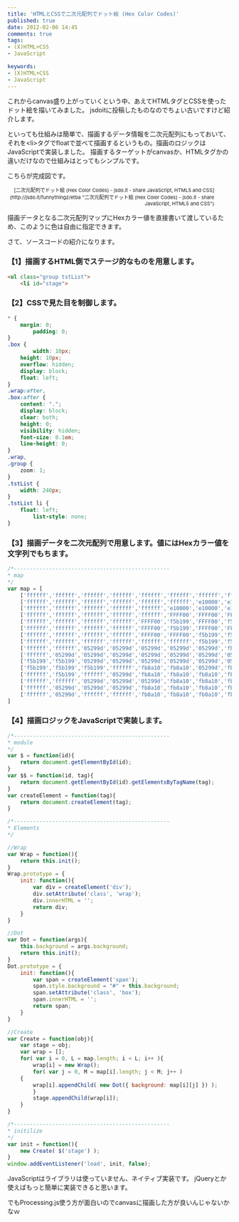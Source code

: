 ```yaml
---
title: 'HTMLとCSSで二次元配列でドット絵 (Hex Color Codes)'
published: true
date: 2012-02-06 14:45
comments: true
tags:
- (X)HTML+CSS
- JavaScript

keywords:
- (X)HTML+CSS
- JavaScript
---
```

これからcanvas盛り上がっていくという中、あえてHTMLタグとCSSを使ったドット絵を描いてみました。
jsdoitに投稿したものなのでちょい古いですけど紹介します。

といっても仕組みは簡単で、描画するデータ情報を二次元配列にもっておいて、それを&lt;li&gt;タグでfloatで並べて描画するというもの。描画のロジックはJavaScriptで実装しました。
描画するターゲットがcanvasか、HTMLタグかの違いだけなので仕組みはとってもシンプルです。

こちらが完成図です。
<script type="text/javascript" src="http://jsdo.it/blogparts/etba/js?view=design"></script><p class="ttlBpJsdoit" style="width: 465px; margin: 0; text-align: right; font-size: 11px;">[二次元配列でドット絵 (Hex Color Codes) - jsdo.it - share JavaScript, HTML5 and CSS](http://jsdo.it/funnythingz/etba "二次元配列でドット絵 (Hex Color Codes) - jsdo.it - share JavaScript, HTML5 and CSS")</p>

描画データとなる二次元配列マップにHexカラー値を直接書いて渡しているため、このように色は自由に指定できます。

さて、ソースコードの紹介になります。

### 【1】描画するHTML側でステージ的なものを用意します。
```html
<ul class="group tstList">
    <li id="stage">

```

### 【2】CSSで見た目を制御します。
```css
* {
	margin: 0;
    	padding: 0;
}
.box {
        width: 10px;
	height: 10px;
	overflow: hidden;
	display: block;
	float: left;
}
.wrap:after,
.box:after {
	content: ".";
	display: block;
	clear: both;
	height: 0;
	visibility: hidden;
	font-size: 0.1em;
	line-height: 0;
}
.wrap,
.group {
	zoom: 1;
}
.tstList {
	width: 240px;
}
.tstList li {
	float: left;
    	list-style: none;
}
```

### 【3】描画データを二次元配列で用意します。値にはHexカラー値を文字列でもちます。
```js
/*-------------------------------------------------
* map
*/
var map = [
	['ffffff','ffffff','ffffff','ffffff','ffffff','ffffff','ffffff','ffffff','ffffff','ffffff','ffffff','ffffff','ffffff','f5b199','f5b199','f5b199'],
	['ffffff','ffffff','ffffff','ffffff','ffffff','ffffff','e10000','e10000','e10000','e10000','e10000','ffffff','ffffff','f5b199','f5b199','f5b199'],
	['ffffff','ffffff','ffffff','ffffff','ffffff','e10000','e10000','e10000','e10000','e10000','e10000','e10000','e10000','e10000','f5b199','f5b199'],
	['ffffff','ffffff','ffffff','ffffff','ffffff','FFFF00','FFFF00','FFFF00','f5b199','f5b199','000000','f5b199','ffffff','05299d','05299d','05299d'],
	['ffffff','ffffff','ffffff','ffffff','FFFF00','f5b199','FFFF00','f5b199','f5b199','f5b199','000000','f5b199','f5b199','05299d','05299d','05299d'],
	['ffffff','ffffff','ffffff','ffffff','FFFF00','f5b199','FFFF00','FFFF00','f5b199','f5b199','f5b199','000000','f5b199','f5b199','f5b199','05299d'],
	['ffffff','ffffff','ffffff','ffffff','FFFF00','FFFF00','f5b199','f5b199','f5b199','f5b199','000000','000000','000000','000000','05299d','ffffff'],
	['ffffff','ffffff','ffffff','ffffff','ffffff','ffffff','f5b199','f5b199','f5b199','f5b199','f5b199','f5b199','f5b199','05299d','ffffff','ffffff'],
	['ffffff','ffffff','05299d','05299d','05299d','05299d','05299d','fb8a10','05299d','05299d','05299d','fb8a10','05299d','ffffff','ffffff','ffffff'],
	['ffffff','05299d','05299d','05299d','05299d','05299d','05299d','05299d','fb8a10','05299d','05299d','05299d','fb8a10','ffffff','ffffff','05299d'],
	['f5b199','f5b199','05299d','05299d','05299d','05299d','05299d','05299d','fb8a10','fb8a10','fb8a10','fb8a10','fb8a10','ffffff','ffffff','05299d'],
	['f5b199','f5b199','f5b199','ffffff','fb8a10','fb8a10','05299d','fb8a10','fb8a10','EEEEEE','fb8a10','fb8a10','EEEEEE','fb8a10','05299d','05299d'],
	['ffffff','f5b199','ffffff','05299d','fb8a10','fb8a10','fb8a10','fb8a10','fb8a10','fb8a10','fb8a10','fb8a10','fb8a10','fb8a10','05299d','05299d'],
	['ffffff','ffffff','05299d','05299d','05299d','fb8a10','fb8a10','fb8a10','fb8a10','fb8a10','fb8a10','fb8a10','fb8a10','fb8a10','05299d','05299d'],
	['ffffff','05299d','05299d','05299d','fb8a10','fb8a10','fb8a10','fb8a10','fb8a10','fb8a10','fb8a10','ffffff','ffffff','ffffff','ffffff','ffffff'],
	['ffffff','05299d','ffffff','ffffff','fb8a10','fb8a10','fb8a10','fb8a10','ffffff','ffffff','ffffff','ffffff','ffffff','ffffff','ffffff','ffffff']
]
```

### 【4】描画ロジックをJavaScriptで実装します。
```js
/*-------------------------------------------------
* module
*/
var $ = function(id){
	return document.getElementById(id);
}
var $$ = function(id, tag){
	return document.getElementById(id).getElementsByTagName(tag);
}
var createElement = function(tag){
	return document.createElement(tag);
}

/*-------------------------------------------------
* Elements
*/

//Wrap
var Wrap = function(){
	return this.init();
}
Wrap.prototype = {
	init: function(){
		var div = createElement('div');
		div.setAttribute('class', 'wrap');
		div.innerHTML = '';
		return div;
	}
}

//Dot
var Dot = function(args){
	this.background = args.background;
	return this.init();
}
Dot.prototype = {
	init: function(){
		var span = createElement('span');
		span.style.background = "#" + this.background;
		span.setAttribute('class', 'box');
		span.innerHTML = '';
		return span;
	}
}

//Create
var Create = function(obj){
    var stage = obj;
    var wrap = [];
    for( var i = 0, L = map.length; i < L; i++ ){
	    wrap[i] = new Wrap();
	    for( var j = 0, M = map[i].length; j < M; j++ )
    {
	    wrap[i].appendChild( new Dot({ background: map[i][j] }) );
	    }
	    stage.appendChild(wrap[i]);
    }
}

/*-------------------------------------------------
* initilize
*/
var init = function(){
    new Create( $('stage') );
}
window.addEventListener('load', init, false);
```

JavaScriptはライブラリは使っていません、ネイティブ実装です。
jQueryとか使えばもっと簡単に実装できると思います。

でもProcessing.js使う方が面白いのでcanvasに描画した方が良いんじゃないかなｗ
